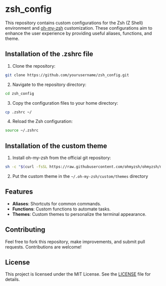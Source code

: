 # zsh_config

This repository contains custom configurations for the Zsh (Z Shell) environment and [oh-my-zsh](https://github.com/ohmyzsh/ohmyzsh/tree/master) customization. These configurations aim to enhance the user experience by providing useful aliases, functions, and theme.

## Installation of the .zshrc file

1. Clone the repository:
```sh
git clone https://github.com/yourusername/zsh_config.git
```

2. Navigate to the repository directory:
```sh
cd zsh_config
```

3. Copy the configuration files to your home directory:
```sh
cp .zshrc ~/
```

4. Reload the Zsh configuration:
```sh
source ~/.zshrc
```

## Installation of the custom theme

1. Install oh-my-zsh from the official git repository:
```sh
sh -c "$(curl -fsSL https://raw.githubusercontent.com/ohmyzsh/ohmyzsh/master/tools/install.sh)"
```

2. Put the custom theme in the `~/.oh-my-zsh/custom/themes` directory

## Features

- **Aliases**: Shortcuts for common commands.
- **Functions**: Custom functions to automate tasks.
- **Themes**: Custom themes to personalize the terminal appearance.

## Contributing

Feel free to fork this repository, make improvements, and submit pull requests. Contributions are welcome!

## License

This project is licensed under the MIT License. See the [LICENSE](LICENSE) file for details.